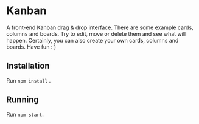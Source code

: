 # Kanban

A front-end Kanban drag & drop interface.  There are some example cards, columns and boards.  Try to edit, move or delete them and see what will happen.  Certainly, you can also create your own cards, columns and boards.  Have fun : )

## Installation

Run `npm install` .

## Running

Run `npm start`.

